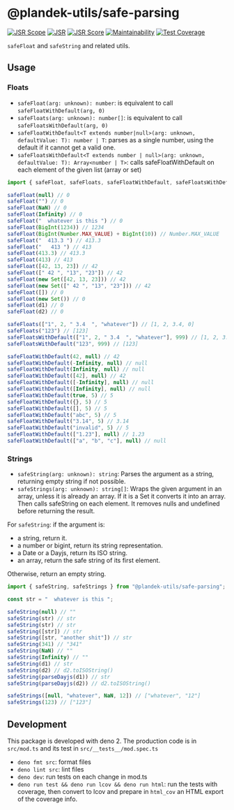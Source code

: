# @plandek-utils/safe-parsing

[![JSR Scope](https://jsr.io/badges/@plandek-utils)](https://jsr.io/@plandek-utils)
[![JSR](https://jsr.io/badges/@plandek-utils/safe-parsing)](https://jsr.io/@plandek-utils/safe-parsing)
[![JSR Score](https://jsr.io/badges/@plandek-utils/safe-parsing/score)](https://jsr.io/@plandek-utils/safe-parsing)
[![Maintainability](https://api.codeclimate.com/v1/badges/f5f977daeb40e6109ae4/maintainability)](https://codeclimate.com/github/plandek-utils/safe-parsing/maintainability)
[![Test Coverage](https://api.codeclimate.com/v1/badges/f5f977daeb40e6109ae4/test_coverage)](https://codeclimate.com/github/plandek-utils/safe-parsing/test_coverage)

`safeFloat` and `safeString` and related utils.

## Usage

### Floats

- `safeFloat(arg: unknown): number`: is equivalent to call `safeFloatWithDefault(arg, 0)`
- `safeFloats(arg: unknown): number[]`: is equivalent to call `safeFloatsWithDefault(arg, 0)`
- `safeFloatWithDefault<T extends number|null>(arg: unknown, defaultValue: T): number | T`: parses as a single number, using the default if it cannot get a valid one.
- `safeFloatsWithDefault<T extends number | null>(arg: unknown, defaultValue: T): Array<number | T>`: calls safeFloatWithDefault on each element of the given list (array or set)


```ts
import { safeFloat, safeFloats, safeFloatWithDefault, safeFloatsWithDefault } from "@plandek-utils/safe-parsing";

safeFloat(null) // 0
safeFloat("") // 0
safeFloat(NaN) // 0
safeFloat(Infinity) // 0
safeFloat("  whatever is this ") // 0
safeFloat(BigInt(1234)) // 1234
safeFloat(BigInt(Number.MAX_VALUE) + BigInt(10)) // Number.MAX_VALUE
safeFloat("  413.3 ") // 413.3
safeFloat("   413 ") // 413
safeFloat(413.3) // 413.3
safeFloat(413) // 413
safeFloat([42, 13, 23]) // 42
safeFloat([" 42 ", "13", "23"]) // 42
safeFloat(new Set([42, 13, 23])) // 42
safeFloat(new Set([" 42 ", "13", "23"])) // 42
safeFloat([]) // 0
safeFloat(new Set()) // 0
safeFloat(d1) // 0
safeFloat(d2) // 0

safeFloats(["1", 2, " 3.4  ", "whatever"]) // [1, 2, 3.4, 0]
safeFloats("123") // [123]
safeFloatsWithDefault(["1", 2, " 3.4  ", "whatever"], 999) // [1, 2, 3.4, 999]
safeFloatsWithDefault("123", 999) // [123]

safeFloatWithDefault(42, null) // 42
safeFloatWithDefault(-Infinity, null) // null
safeFloatWithDefault(Infinity, null) // null
safeFloatWithDefault([42], null) // 42
safeFloatWithDefault([-Infinity], null) // null
safeFloatWithDefault([Infinity], null) // null
safeFloatWithDefault(true, 5) // 5
safeFloatWithDefault({}, 5) // 5
safeFloatWithDefault([], 5) // 5
safeFloatWithDefault("abc", 5) // 5
safeFloatWithDefault("3.14", 5) // 3.14
safeFloatWithDefault("invalid", 5) // 5
safeFloatWithDefault(["1.23"], null) // 1.23
safeFloatWithDefault(["a", "b", "c"], null) // null
```

### Strings

- `safeString(arg: unknown): string`: Parses the argument as a string, returning empty string if not possible.
- `safeStrings(arg: unknown): string[]`: Wraps the given argument in an array, unless it is already an array. If it is a Set it converts it into an array. Then calls safeString on each element. It removes nulls and undefined before returning the result.


For `safeString`: if the argument is:

- a string, return it.
- a number or bigint, return its string representation.
- a Date or a Dayjs, return its ISO string.
- an array, return the safe string of its first element.

Otherwise, return an empty string.

```ts
import { safeString, safeStrings } from "@plandek-utils/safe-parsing";

const str = "  whatever is this ";

safeString(null) // ""
safeString(str) // str
safeString(str) // str
safeString([str]) // str
safeString([str, "another shit"]) // str
safeString(341) // "341"
safeString(NaN) // ""
safeString(Infinity) // ""
safeString(d1) // str
safeString(d2) // d2.toISOString()
safeString(parseDayjs(d1)) // str
safeString(parseDayjs(d2)) // d2.toISOString()

safeStrings([null, "whatever", NaN, 12]) // ["whatever", "12"]
safeStrings(123) // ["123"]
```

## Development

This package is developed with deno 2. The production code is in `src/mod.ts` and its test in
`src/__tests__/mod.spec.ts`

- `deno fmt src`: format files
- `deno lint src`: lint files
- `deno dev`: run tests on each change in mod.ts
- `deno run test && deno run lcov && deno run html`: run the tests with coverage, then convert to lcov and prepare in
  `html_cov` an HTML export of the coverage info.
